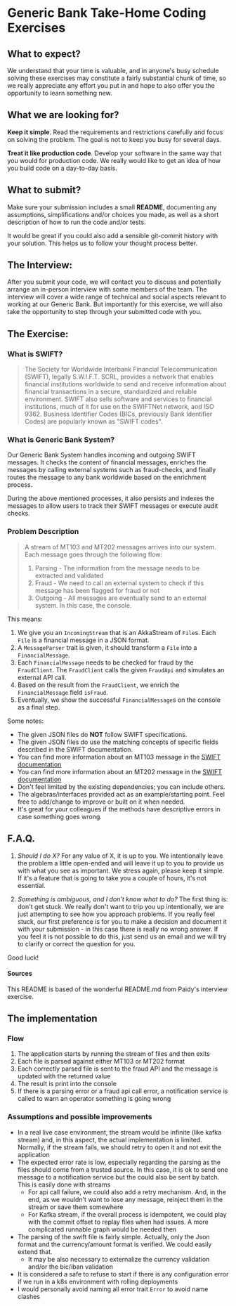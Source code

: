 # Generic Bank Take-Home Coding Exercises

## What to expect?
We understand that your time is valuable, and in anyone's busy schedule solving these exercises may constitute a fairly 
substantial chunk of time, so we really appreciate any effort you put in and hope to also offer you the opportunity
to learn something new.

## What we are looking for?
**Keep it simple**. Read the requirements and restrictions carefully and focus on solving the problem. The goal
is not to keep you busy for several days.

**Treat it like production code**. Develop your software in the same way that you would for production code. 
We really would like to get an idea of how you build code on a day-to-day basis.

## What to submit?
Make sure your submission includes a small **README**, documenting any assumptions, simplifications and/or choices 
you made, as well as a short description of how to run the code and/or tests. 

It would be great if you could also add a sensible git-commit history with your solution. This helps us to follow
your thought process better.

## The Interview:
After you submit your code, we will contact you to discuss and potentially arrange an in-person interview with 
some members of the team.
The interview will cover a wide range of technical and social aspects relevant to working at our Generic Bank. But importantly 
for this exercise, we will also take the opportunity to step through your submitted code with you.

## The Exercise:

### What is SWIFT?

> The Society for Worldwide Interbank Financial Telecommunication (SWIFT), legally S.W.I.F.T. SCRL, provides a network
> that enables financial institutions worldwide to send and receive information about financial transactions in a 
> secure, standardized and reliable environment. SWIFT also sells software and services to financial institutions, 
> much of it for use on the SWIFTNet network, and ISO 9362. Business Identifier Codes (BICs, previously Bank 
> Identifier Codes) are popularly known as "SWIFT codes".

### What is Generic Bank System?
Our Generic Bank System handles incoming and outgoing SWIFT messages. It checks the content of 
financial messages, enriches the messages by calling external systems such as fraud-checks, and finally routes
the message to any bank worldwide based on the enrichment process.

During the above mentioned processes, it also persists and indexes the messages to allow users to track their
SWIFT messages or execute audit checks.

### Problem Description

> A stream of MT103 and MT202 messages arrives into our system. Each message goes through the following flow:
> 1. Parsing  - The information from the message needs to be extracted and validated
> 2. Fraud    - We need to call an external system to check if this message has been flagged for fraud or not
> 3. Outgoing - All messages are eventually send to an external system. In this case, the console.

This means:
1. We give you an `IncomingStream` that is an AkkaStream of `File`s. Each `File` is a financial message in a JSON format.
2. A `MessageParser` trait is given, it should transform a `File` into a `FinancialMessage`.
3. Each `FinancialMessage` needs to be checked for fraud by the `FraudClient`. The `FraudClient` calls the given
`FraudApi` and simulates an external API call.
4. Based on the result from the `FraudClient`, we enrich the `FinancialMessage` field `isFraud`.
5. Eventually, we show the successful `FinancialMessage`s on the console as a final step.

Some notes:
- The given JSON files do **NOT** follow SWIFT specifications. 
- The given JSON files do use the matching concepts of specific fields described in the SWIFT documentation.
- You can find more information about an MT103 message in the [SWIFT documentation](
https://www2.swift.com/knowledgecentre/publications/us1m_20200724/1.0?topic=mt103-field-spec.htm)
- You can find more information about an MT202 message in the [SWIFT documentation](
https://www2.swift.com/knowledgecentre/publications/us2m_20200724/1.0?topic=mt202-field-spec.htm)
- Don't feel limited by the existing dependencies; you can include others.
- The algebras/interfaces provided act as an example/starting point. Feel free to add/change to improve or built on it when needed.
- It's great for your colleagues if the methods have descriptive errors in case something goes wrong.

## F.A.Q.
1) _Should I do X?_
For any value of X, it is up to you. We intentionally leave the problem a little open-ended and will leave it up to 
you to provide us with what you see as important. We stress again, please keep it simple. If it's a feature that is going to 
take you a couple of hours, it's not essential.

3) _Something is ambiguous, and I don't know what to do?_
The first thing is: don't get stuck. We really don't want to trip you up intentionally, we are just attempting to see 
how you approach problems. 
If you really feel stuck, our first preference is for you to make a decision and document it with your submission - in 
this case there is really no wrong answer. 
If you feel it is not possible to do this, just send us an email and we will try to clarify or correct the question for you.

Good luck!


#### Sources
This README is based of the wonderful README.md from Paidy's interview exercise.

## The implementation

### Flow

1) The application starts by running the stream of files and then exits
2) Each file is parsed against either MT103 or MT202 format
3) Each correctly parsed file is sent to the fraud API and the message is updated with the returned value
4) The result is print into the console
3) If there is a parsing error or a fraud api call error, a notification service is called to warn an operator something is going wrong

### Assumptions and possible improvements

* In a real live case environment, the stream would be infinite (like kafka stream) and, in this aspect, the actual implementation is limited.
Normally, if the stream fails, we should retry to open it and not exit the application
* The expected error rate is low, especially regarding the parsing as the files should come from a trusted source.
In this case, it is ok to send one message to a notification service but the could also be sent by batch. This is easily done with streams
    * For api call failure, we could also add a retry mechanism. And, in the end, as we wouldn't want to lose any message, reinject them in the stream or save them somewhere
    * For Kafka stream, if the overall process is idempotent, we could play with the commit offset to replay files when had issues. A more complicated runnable graph would be needed then
* The parsing of the swift file is fairly simple. Actually, only the Json format and the currency/amount format is verified.
We could easily extend that.
    * It may be also necessary to externalize the currency validation and/or the bic/iban validation
* It is considered a safe to refuse to start if there is any configuration error if we run in a k8s environment with rolling deployments
* I would personally avoid naming all error trait `Error` to avoid name clashes
  
